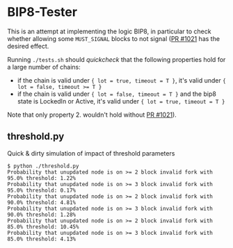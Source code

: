 # BIP8-Tester

This is an attempt at implementing the logic BIP8, in particular to check whether allowing some `MUST_SIGNAL` blocks to not signal ([PR #1021](https://github.com/bitcoin/bips/pull/1021) has the desired effect.

Running `./tests.sh` should *quickcheck* that the following properties hold for a large number of chains:

- if the chain is valid under `{ lot = true, timeout = T }`, it's valid under `{ lot = false, timeout >= T }`
- if the chain is valid under `{ lot = false, timeout = T }` and the bip8 state is LockedIn or Active, it's valid under `{ lot = true, timeout = T }`

Note that only property 2. wouldn't hold without [PR #1021](https://github.com/bitcoin/bips/pull/1021)).


## threshold.py

Quick & dirty simulation of impact of threshold parameters

```
$ python ./threshold.py
Probability that unupdated node is on >= 2 block invalid fork with 95.0% threshold: 1.22%
Probability that unupdated node is on >= 3 block invalid fork with 95.0% threshold: 0.17%
Probability that unupdated node is on >= 2 block invalid fork with 90.0% threshold: 4.81%
Probability that unupdated node is on >= 3 block invalid fork with 90.0% threshold: 1.28%
Probability that unupdated node is on >= 2 block invalid fork with 85.0% threshold: 10.45%
Probability that unupdated node is on >= 3 block invalid fork with 85.0% threshold: 4.13%
```
